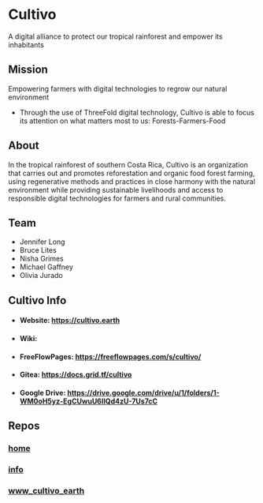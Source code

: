 # Cultivo

A digital alliance to protect our tropical rainforest and empower its inhabitants

## Mission
Empowering farmers with digital technologies to regrow our natural environment
- Through the use of ThreeFold digital technology, Cultivo is able to focus its attention on what matters most to us: Forests-Farmers-Food 


## About
In the tropical rainforest of southern Costa Rica, Cultivo is an organization that carries out and promotes reforestation and organic food forest farming, using regenerative methods and practices in close harmony with the natural environment while providing sustainable livelihoods and access to responsible digital technologies for farmers and rural communities.

## Team
- Jennifer Long
- Bruce Lites
- Nisha Grimes
- Michael Gaffney
- Olivia Jurado

## Cultivo Info

- #### Website: https://cultivo.earth 

- #### Wiki: 

- #### FreeFlowPages: https://freeflowpages.com/s/cultivo/

- #### Gitea: https://docs.grid.tf/cultivo 

- #### Google Drive: https://drive.google.com/drive/u/1/folders/1-WM0oH5yz-EgCUwuU6IIQd4zU-7Us7cC

## Repos 

### [home](https://github.com/cultivo/home)
### [info](https://github.com/cultivo/info)
### [www_cultivo_earth](https://github.com/cultivo/www_cultivo_earth)
